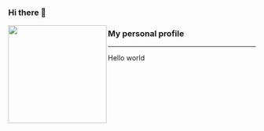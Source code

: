 ### Hi there 👋

<p>
  <img align="left" width="200" height="200" src="https://raw.githubusercontent.com/Diogenes1993/Diogenes1993/master/Img/octojeday.jpg?raw=true">
  
### My personal profile
---
Hello world